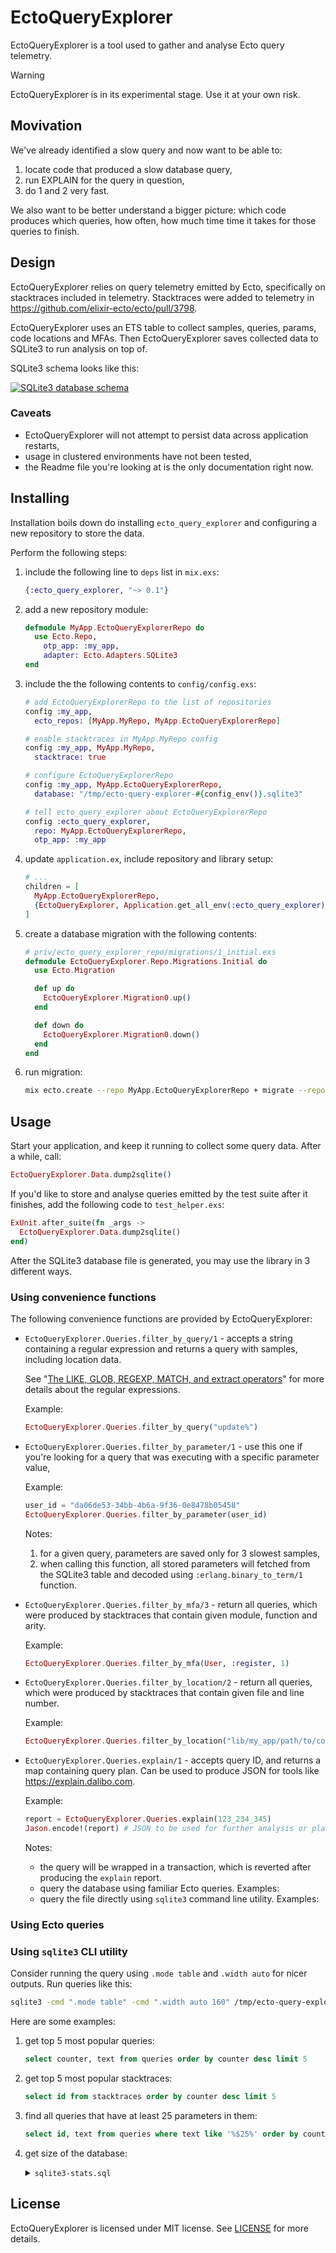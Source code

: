 # EctoQueryExplorer

EctoQueryExplorer is a tool used to gather and analyse Ecto query telemetry.

> [!WARNING]
> EctoQueryExplorer is in its experimental stage. Use it at your own risk.

## Movivation

We've already identified a slow query and now want to be able to:

1. locate code that produced a slow database query,
2. run EXPLAIN for the query in question,
3. do 1 and 2 very fast.

We also want to be better understand a bigger picture: which code produces which queries, how often,
how much time time it takes for those queries to finish.

## Design

EctoQueryExplorer relies on query telemetry emitted by Ecto, specifically on stacktraces included in
telemetry. Stacktraces were added to telemetry in https://github.com/elixir-ecto/ecto/pull/3798.

EctoQueryExplorer uses an ETS table to collect samples, queries, params, code locations and MFAs.
Then EctoQueryExplorer saves collected data to SQLite3 to run analysis on top of.

SQLite3 schema looks like this:

[![SQLite3 database schema](ecto-query-explorer.png)](https://hex.pm/packages/ecto)

### Caveats

* EctoQueryExplorer will not attempt to persist data across application restarts,
* usage in clustered environments have not been tested,
* the Readme file you're looking at is the only documentation right now.

## Installing

Installation boils down do installing `ecto_query_explorer` and configuring a new repository
to store the data.

Perform the following steps:

1. include the following line to `deps` list in `mix.exs`:

    ```elixir
    {:ecto_query_explorer, "~> 0.1"}
    ```

2. add a new repository module:

    ```elixir
    defmodule MyApp.EctoQueryExplorerRepo do
      use Ecto.Repo,
        otp_app: :my_app,
        adapter: Ecto.Adapters.SQLite3
    end
    ```

3. include the the following contents to `config/config.exs`:

    ```elixir
    # add EctoQueryExplorerRepo to the list of repositories
    config :my_app,
      ecto_repos: [MyApp.MyRepo, MyApp.EctoQueryExplorerRepo]

    # enable stacktraces in MyApp.MyRepo config
    config :my_app, MyApp.MyRepo,
      stacktrace: true

    # configure EctoQueryExplorerRepo
    config :my_app, MyApp.EctoQueryExplorerRepo,
      database: "/tmp/ecto-query-explorer-#{config_env()}.sqlite3"

    # tell ecto_query_explorer about EctoQueryExplorerRepo
    config :ecto_query_explorer,
      repo: MyApp.EctoQueryExplorerRepo,
      otp_app: :my_app
    ```

4. update `application.ex`, include repository and library setup:

    ```elixir
    # ...
    children = [
      MyApp.EctoQueryExplorerRepo,
      {EctoQueryExplorer, Application.get_all_env(:ecto_query_explorer)},
    ]
    ```

5. create a database migration with the following contents:

    ```elixir
    # priv/ecto_query_explorer_repo/migrations/1_initial.exs
    defmodule EctoQueryExplorer.Repo.Migrations.Initial do
      use Ecto.Migration

      def up do
        EctoQueryExplorer.Migration0.up()
      end

      def down do
        EctoQueryExplorer.Migration0.down()
      end
    end
    ```

6. run migration:

    ```sh
    mix ecto.create --repo MyApp.EctoQueryExplorerRepo + migrate --repo MyApp.EctoQueryExplorerRepo
    ```

## Usage

Start your application, and keep it running to collect some query data. After a while, call:

```elixir
EctoQueryExplorer.Data.dump2sqlite()
```

If you'd like to store and analyse queries emitted by the test suite after it finishes, add the following
code to `test_helper.exs`:

```elixir
ExUnit.after_suite(fn _args ->
  EctoQueryExplorer.Data.dump2sqlite()
end)
```

After the SQLite3 database file is generated, you may use the library in 3 different ways.

### Using convenience functions

The following convenience functions are provided by EctoQueryExplorer:

* `EctoQueryExplorer.Queries.filter_by_query/1` - accepts a string containing a regular
  expression and returns a query with samples, including location data.

  See "[The LIKE, GLOB, REGEXP, MATCH, and extract operators](https://www.sqlite.org/lang_expr.html#the_like_glob_regexp_match_and_extract_operators)"
  for more details about the regular expressions.

  Example:

  ```elixir
  EctoQueryExplorer.Queries.filter_by_query("update%")
  ```

* `EctoQueryExplorer.Queries.filter_by_parameter/1` - use this one if you're looking for a query that was executing with a specific parameter value,

  Example:

  ```elixir
  user_id = "da06de53-34bb-4b6a-9f36-0e8478b05458"
  EctoQueryExplorer.Queries.filter_by_parameter(user_id)
  ```

  Notes:

  1. for a given query, parameters are saved only for 3 slowest samples,
  2. when calling this function, all stored parameters will fetched from the SQLite3 table and decoded using `:erlang.binary_to_term/1` function.

* `EctoQueryExplorer.Queries.filter_by_mfa/3` - return all queries, which were produced by stacktraces that contain given module, function and arity.

  Example:

  ```elixir
  EctoQueryExplorer.Queries.filter_by_mfa(User, :register, 1)
  ```

* `EctoQueryExplorer.Queries.filter_by_location/2` - return all queries, which were produced by stacktraces that contain given file and line number.

  Example:

  ```elixir
  EctoQueryExplorer.Queries.filter_by_location("lib/my_app/path/to/code/module.ex", 12)
  ```

* `EctoQueryExplorer.Queries.explain/1` - accepts query ID, and returns a map containing query plan. Can be used to produce JSON for tools like https://explain.dalibo.com.

  Example:

  ```elixir
  report = EctoQueryExplorer.Queries.explain(123_234_345)
  Jason.encode!(report) # JSON to be used for further analysis or plan visualisation
  ```

  Notes:

  * the query will be wrapped in a transaction, which is reverted after producing the `explain` report.
  * query the database using familiar Ecto queries. Examples:
  * query the file directly using `sqlite3` command line utility. Examples:

### Using Ecto queries

### Using `sqlite3` CLI utility

Consider running the query using `.mode table` and `.width auto` for nicer outputs. Run queries like this:

```sh
sqlite3 -cmd ".mode table" -cmd ".width auto 160" /tmp/ecto-query-explorer-prod.sqlite3 'query string'
```

Here are some examples:

1. get top 5 most popular queries:

    ```sql
    select counter, text from queries order by counter desc limit 5
    ```

2. get top 5 most popular stacktraces:

    ```sql
    select id from stacktraces order by counter desc limit 5
    ```

3. find all queries that have at least 25 parameters in them:

    ```sql
    select id, text from queries where text like '%$25%' order by counter desc limit 5
    ```

4. get size of the database:

    <details>
    <summary><code>sqlite3-stats.sql</code></summary>

    ```sql
    with
    records as (
      select 'queries' name, count(1) total_records from queries
      union
      select 'samples' name, count(1) total_records from samples
      union
      select 'functions' name, count(1) total_records from functions
      union
      select 'locations' name, count(1) total_records from locations
      union
      select 'stacktraces' name, count(1) total_records from stacktraces
      union
      select 'stacktrace_entries' name, count(1) total_records from stacktrace_entries
      union
      select 'params' name, count(1) total_records from params
    ),
    sizes as (
        select SUM(pgsize) bytes,
               name
          from dbstat
         where name in ('queries', 'samples', 'functions', 'locations', 'stacktrace_entries', 'params', 'stacktraces')
      group by name
    )
      select r.name,
             total_records,
             bytes
        from records r
        join sizes s on s.name = r.name
    order by bytes desc
    ```
    </details>

## License

EctoQueryExplorer is licensed under MIT license. See [LICENSE](LICENSE) for more details.
